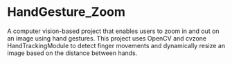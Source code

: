 # HandGesture_Zoom
A computer vision-based project that enables users to zoom in and out on an image using hand gestures. This project uses OpenCV and cvzone HandTrackingModule to detect finger movements and dynamically resize an image based on the distance between hands.
